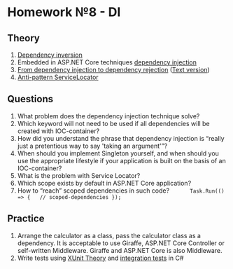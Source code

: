 # Homework №8 - DI

## Theory
1. [Dependency inversion](https://docs.microsoft.com/en-us/dotnet/architecture/modern-web-apps-azure/architectural-principles#dependency-inversion)
2. Embedded in ASP.NET Core techniques [dependency injection](https://docs.microsoft.com/en-us/aspnet/core/fundamentals/dependency-injection)
3. [From dependency injection to dependency rejection](https://www.youtube.com/watch?v=xG5qP5AWQws) ([Text version](https://blog.ploeh.dk/2017/01/27/from-dependency-injection-to-dependency-rejection/))
4. [Anti-pattern ServiceLocator](https://blog.ploeh.dk/2015/10/26/service-locator-violates-encapsulation/)

## Questions
1. What problem does the dependency injection technique solve?
2. Which keyword will not need to be used if all dependencies will be created with IOC-container?
3. How did you understand the phrase that dependency injection is “really just a pretentious way to say 'taking an argument'”?
4. When should you implement Singleton yourself, and when should you use the appropriate lifestyle if your application is built on the basis of an IOC-container?
5. What is the problem with Service Locator?
6. Which scope exists by default in ASP.NET Core application?
7. How to “reach” scoped dependencies in such code?
   ``      Task.Run(() => {  
   // scoped-dependencies
   });``


## Practice
1. Arrange the calculator as a class, pass the calculator class as a dependency. It is acceptable to use Giraffe, ASP.NET Core Controller or self-written Middleware. Giraffe and ASP.NET Core is also Middleware.
2. Write tests using [XUnit Theory](https://hamidmosalla.com/2017/02/25/xunit-theory-working-with-inlinedata-memberdata-classdata/) and [integration tests](https://docs.microsoft.com/en-us/aspnet/core/test/integration-tests?view=aspnetcore-6.0) in C#